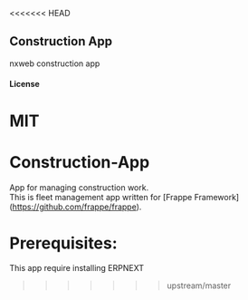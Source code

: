<<<<<<< HEAD
## Construction App

nxweb construction app

#### License

MIT
=======
# Construction-App
App for managing construction work.<br>
This is fleet management app written for [Frappe Framework] (https://github.com/frappe/frappe).<br>

# Prerequisites:

This app require installing ERPNEXT
>>>>>>> upstream/master
